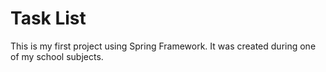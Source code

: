# Task List

This is my first project using Spring Framework. It was created during one of my school subjects.
